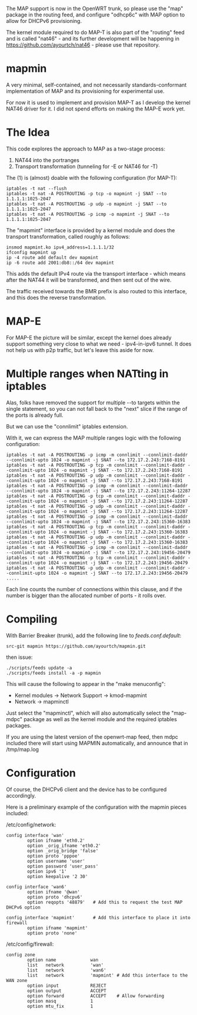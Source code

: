 The MAP support is now in the OpenWRT trunk, so please use the "map" package in the routing feed, and
configure "odhcp6c" with MAP option to allow for DHCPv6 provisioning. 

The kernel module required to do MAP-T is also part of the "routing" feed and is called "nat46" - 
and its further development will be happening in https://github.com/ayourtch/nat46 - please use that repository.

mapmin
======

A very minimal, self-contained, and not necessarily standards-conformant 
implementation of MAP and its provisioning for experimental use.

For now it is used to implement and provision MAP-T as I develop 
the kernel NAT46 driver for it. I did not spend efforts on making the MAP-E work yet.

The Idea
========

This code explores the approach to MAP as a two-stage process: 

1.  NAT44 into the portranges 
2.  Transport transformation (tunneling for -E or NAT46 for -T)

The (1) is (almost) doable with the following configuration (for MAP-T):

```
iptables -t nat --flush
iptables -t nat -A POSTROUTING -p tcp -o mapmint -j SNAT --to 1.1.1.1:1025-2047
iptables -t nat -A POSTROUTING -p udp -o mapmint -j SNAT --to 1.1.1.1:1025-2047
iptables -t nat -A POSTROUTING -p icmp -o mapmint -j SNAT --to 1.1.1.1:1025-2047
```

The "mapmint" interface is provided by a kernel module and does the transport
transformation, called roughly as follows:

```
insmod mapmint.ko ipv4_address=1.1.1.1/32
ifconfig mapmint up
ip -4 route add default dev mapmint
ip -6 route add 2001:db8::/64 dev mapmint
```

This adds the default IPv4 route via the transport interface - which means after 
the NAT44 it will be transformed, and then sent out of the wire.

The traffic received towards the BMR prefix is also routed to this interface, and this
does the reverse transformation.

MAP-E
=====

For MAP-E the picture will be similar, except the kernel does already support something 
very close to what we need - ipv4-in-ipv6 tunnel. It does not help us with p2p traffic, 
but let's leave this aside for now.

Multiple ranges when NATting in iptables
========================================

Alas, folks have removed the support for multiple --to targets within the single statement,
so you can not fall back to the "next" slice if the range of the ports is already full.

But we can use the "connlimit" iptables extension. 

With it, we can express the MAP multiple ranges logic with the following configuration:

```
iptables -t nat -A POSTROUTING -p icmp -m connlimit --connlimit-daddr --connlimit-upto 1024 -o mapmint -j SNAT --to 172.17.2.243:7168-8191
iptables -t nat -A POSTROUTING -p tcp -m connlimit --connlimit-daddr --connlimit-upto 1024 -o mapmint -j SNAT --to 172.17.2.243:7168-8191
iptables -t nat -A POSTROUTING -p udp -m connlimit --connlimit-daddr --connlimit-upto 1024 -o mapmint -j SNAT --to 172.17.2.243:7168-8191
iptables -t nat -A POSTROUTING -p icmp -m connlimit --connlimit-daddr --connlimit-upto 1024 -o mapmint -j SNAT --to 172.17.2.243:11264-12287
iptables -t nat -A POSTROUTING -p tcp -m connlimit --connlimit-daddr --connlimit-upto 1024 -o mapmint -j SNAT --to 172.17.2.243:11264-12287
iptables -t nat -A POSTROUTING -p udp -m connlimit --connlimit-daddr --connlimit-upto 1024 -o mapmint -j SNAT --to 172.17.2.243:11264-12287
iptables -t nat -A POSTROUTING -p icmp -m connlimit --connlimit-daddr --connlimit-upto 1024 -o mapmint -j SNAT --to 172.17.2.243:15360-16383
iptables -t nat -A POSTROUTING -p tcp -m connlimit --connlimit-daddr --connlimit-upto 1024 -o mapmint -j SNAT --to 172.17.2.243:15360-16383
iptables -t nat -A POSTROUTING -p udp -m connlimit --connlimit-daddr --connlimit-upto 1024 -o mapmint -j SNAT --to 172.17.2.243:15360-16383
iptables -t nat -A POSTROUTING -p icmp -m connlimit --connlimit-daddr --connlimit-upto 1024 -o mapmint -j SNAT --to 172.17.2.243:19456-20479
iptables -t nat -A POSTROUTING -p tcp -m connlimit --connlimit-daddr --connlimit-upto 1024 -o mapmint -j SNAT --to 172.17.2.243:19456-20479
iptables -t nat -A POSTROUTING -p udp -m connlimit --connlimit-daddr --connlimit-upto 1024 -o mapmint -j SNAT --to 172.17.2.243:19456-20479
.....
```

Each line counts the number of connections within this clause, and if the number is bigger than the allocated number of ports - it rolls over.

Compiling
=========

With Barrier Breaker (trunk), add the following line to *feeds.conf.default*:
```
src-git mapmin https://github.com/ayourtch/mapmin.git
```

then issue:

```
./scripts/feeds update -a
./scripts/feeds install -a -p mapmin
```

This will cause the following to appear in the "make menuconfig":

 * Kernel modules -> Network Support -> kmod-mapmint
 * Network -> mapminctl

Just select the "mapminctl", which will also automatically select the "map-mdpc" package
as well as the kernel module and the required iptables packages.

If you are using the latest version of the openwrt-map feed, then mdpc included 
there will start using MAPMIN automatically, and announce that in /tmp/map.log

Configuration
=============

Of course, the DHCPv6 client and the device has to be configured accordingly.

Here is a preliminary example of the configuration with the mapmin pieces included:

/etc/config/network:
```
config interface 'wan'
        option ifname 'eth0.2'
        option _orig_ifname 'eth0.2'
        option _orig_bridge 'false'
        option proto 'pppoe'
        option username 'user'
        option password 'user_pass'
        option ipv6 '1'
        option keepalive '2 30'

config interface 'wan6'
        option ifname '@wan'
        option proto 'dhcpv6'
        option reqopts '48879'   # Add this to request the test MAP DHCPv6 option
        
config interface 'mapmint'       # Add this interface to place it into firewall
        option ifname 'mapmint'
        option proto 'none'
```

/etc/config/firewall:

```
config zone
        option name             wan
        list   network          'wan'
        list   network          'wan6'
        list   network          'mapmint' # Add this interface to the WAN zone
        option input            REJECT
        option output           ACCEPT
        option forward          ACCEPT    # Allow forwarding
        option masq             1
        option mtu_fix          1

```

